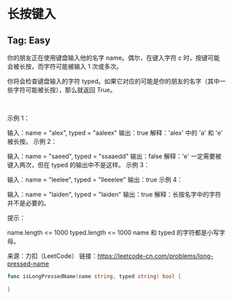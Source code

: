 # 长按键入  

## Tag: Easy  

你的朋友正在使用键盘输入他的名字 name。偶尔，在键入字符 c 时，按键可能会被长按，而字符可能被输入 1 次或多次。

你将会检查键盘输入的字符 typed。如果它对应的可能是你的朋友的名字（其中一些字符可能被长按），那么就返回 True。

 

示例 1：

输入：name = "alex", typed = "aaleex"
输出：true
解释：'alex' 中的 'a' 和 'e' 被长按。
示例 2：

输入：name = "saeed", typed = "ssaaedd"
输出：false
解释：'e' 一定需要被键入两次，但在 typed 的输出中不是这样。
示例 3：

输入：name = "leelee", typed = "lleeelee"
输出：true
示例 4：

输入：name = "laiden", typed = "laiden"
输出：true
解释：长按名字中的字符并不是必要的。
 

提示：

name.length <= 1000
typed.length <= 1000
name 和 typed 的字符都是小写字母。
 

来源：力扣（LeetCode）
链接：https://leetcode-cn.com/problems/long-pressed-name  

```go
func isLongPressedName(name string, typed string) bool {
	
}
```